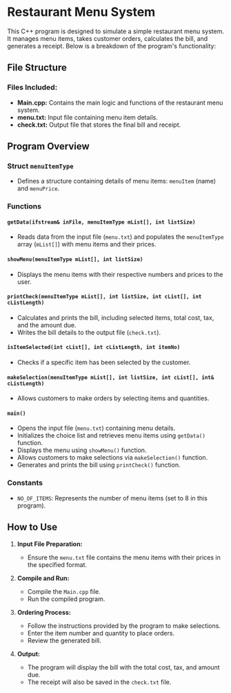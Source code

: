 # Restaurant Menu System

This C++ program is designed to simulate a simple restaurant menu system. It manages menu items, takes customer orders, calculates the bill, and generates a receipt. Below is a breakdown of the program's functionality:

## File Structure

### Files Included:
- **Main.cpp:** Contains the main logic and functions of the restaurant menu system.
- **menu.txt:** Input file containing menu item details.
- **check.txt:** Output file that stores the final bill and receipt.

## Program Overview

### Struct `menuItemType`
- Defines a structure containing details of menu items: `menuItem` (name) and `menuPrice`.

### Functions

#### `getData(ifstream& inFile, menuItemType mList[], int listSize)`
- Reads data from the input file (`menu.txt`) and populates the `menuItemType` array (`mList[]`) with menu items and their prices.

#### `showMenu(menuItemType mList[], int listSize)`
- Displays the menu items with their respective numbers and prices to the user.

#### `printCheck(menuItemType mList[], int listSize, int cList[], int cListLength)`
- Calculates and prints the bill, including selected items, total cost, tax, and the amount due.
- Writes the bill details to the output file (`check.txt`).

#### `isItemSelected(int cList[], int cListLength, int itemNo)`
- Checks if a specific item has been selected by the customer.

#### `makeSelection(menuItemType mList[], int listSize, int cList[], int& cListLength)`
- Allows customers to make orders by selecting items and quantities.

#### `main()`
- Opens the input file (`menu.txt`) containing menu details.
- Initializes the choice list and retrieves menu items using `getData()` function.
- Displays the menu using `showMenu()` function.
- Allows customers to make selections via `makeSelection()` function.
- Generates and prints the bill using `printCheck()` function.

### Constants
- `NO_OF_ITEMS`: Represents the number of menu items (set to 8 in this program).

## How to Use

1. **Input File Preparation:**
   - Ensure the `menu.txt` file contains the menu items with their prices in the specified format.
  
2. **Compile and Run:**
   - Compile the `Main.cpp` file.
   - Run the compiled program.

3. **Ordering Process:**
   - Follow the instructions provided by the program to make selections.
   - Enter the item number and quantity to place orders.
   - Review the generated bill.

4. **Output:**
   - The program will display the bill with the total cost, tax, and amount due.
   - The receipt will also be saved in the `check.txt` file.
